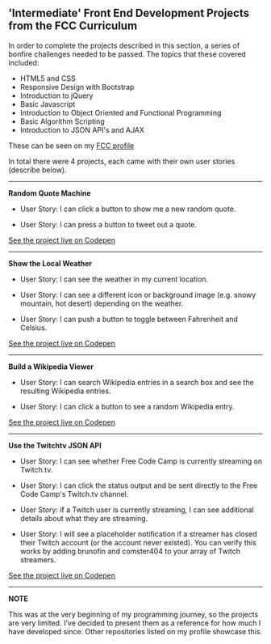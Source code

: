 ## 'Intermediate' Front End Development Projects from the FCC Curriculum

In order to complete the projects described in this section, a series of bonfire challenges needed to be passed. The topics that these covered included:

- HTML5 and CSS
- Responsive Design with Bootstrap
- Introduction to jQuery
- Basic Javascript
- Introduction to Object Oriented and Functional Programming
- Basic Algorithm Scripting
- Introduction to JSON API's and AJAX

These can be seen on my [FCC profile][52abe933]

In total there were 4 projects, each came with their own user stories (describe below).

***

**Random Quote Machine**

- User Story: I can click a button to show me a new random quote.

- User Story: I can press a button to tweet out a quote.

[See the project live on Codepen](https://codepen.io/usyyy/full/AXJdbW/)
***

**Show the Local Weather**

- User Story: I can see the weather in my current location.

- User Story: I can see a different icon or background image (e.g. snowy mountain, hot desert) depending on the weather.

- User Story: I can push a button to toggle between Fahrenheit and Celsius.

[See the project live on Codepen](http://codepen.io/usyyy/full/yJARxp/)
***

**Build a Wikipedia Viewer**

- User Story: I can search Wikipedia entries in a search box and see the resulting Wikipedia entries.

- User Story: I can click a button to see a random Wikipedia entry.

[See the project live on Codepen](https://codepen.io/usyyy/full/OXKpbx/)
***

**Use the Twitchtv JSON API**

- User Story: I can see whether Free Code Camp is currently streaming on Twitch.tv.

- User Story: I can click the status output and be sent directly to the Free Code Camp's Twitch.tv channel.

- User Story: if a Twitch user is currently streaming, I can see additional details about what they are streaming.

- User Story: I will see a placeholder notification if a streamer has closed their Twitch account (or the account never existed). You can verify this works by adding brunofin and comster404 to your array of Twitch streamers.

[See the project live on Codepen](https://codepen.io/usyyy/full/bwdqXq/)

  [52abe933]: https://www.freecodecamp.com/usyyy "fcc-profile"

***

**NOTE**

This was at the very beginning of my programming journey, so the projects are very limited. I've decided to present them as a reference for how much I have developed since. Other repositories listed on my profile showcase this.
